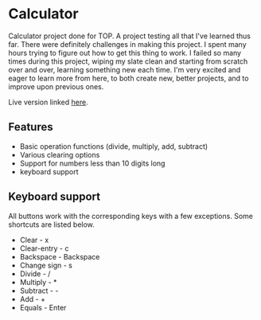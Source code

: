 # Calculator
Calculator project done for TOP. A project testing all that I've learned thus far. There were definitely challenges in making this project. I spent many hours trying to figure out how to get this thing to work. I failed so many times during this project, wiping my slate clean and starting from scratch over and over, learning something new each time. I'm very excited and eager to learn more from here, to both create new, better projects, and to improve upon previous ones.

Live version linked [here](https://thatoneguy087.github.io/calculator/).
## Features
- Basic operation functions (divide, multiply, add, subtract)
- Various clearing options
- Support for numbers less than 10 digits long
- keyboard support

## Keyboard support
  All buttons work with the corresponding keys with a few exceptions. Some shortcuts are listed below.
- Clear - x
- Clear-entry - c
- Backspace - Backspace
- Change sign - s
- Divide - /
- Multiply - *
- Subtract - -
- Add - + 
- Equals - Enter






